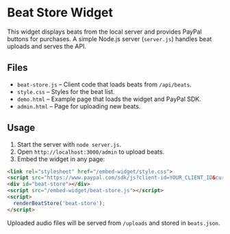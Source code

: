 # Beat Store Widget

This widget displays beats from the local server and provides PayPal buttons for purchases. A simple Node.js server (`server.js`) handles beat uploads and serves the API.

## Files

- `beat-store.js` – Client code that loads beats from `/api/beats`.
- `style.css` – Styles for the beat list.
- `demo.html` – Example page that loads the widget and PayPal SDK.
- `admin.html` – Page for uploading new beats.

## Usage

1. Start the server with `node server.js`.
2. Open `http://localhost:3000/admin` to upload beats.
3. Embed the widget in any page:

```html
<link rel="stylesheet" href="/embed-widget/style.css">
<script src="https://www.paypal.com/sdk/js?client-id=YOUR_CLIENT_ID&currency=USD"></script>
<div id="beat-store"></div>
<script src="/embed-widget/beat-store.js"></script>
<script>
  renderBeatStore('beat-store');
</script>
```

Uploaded audio files will be served from `/uploads` and stored in `beats.json`.
